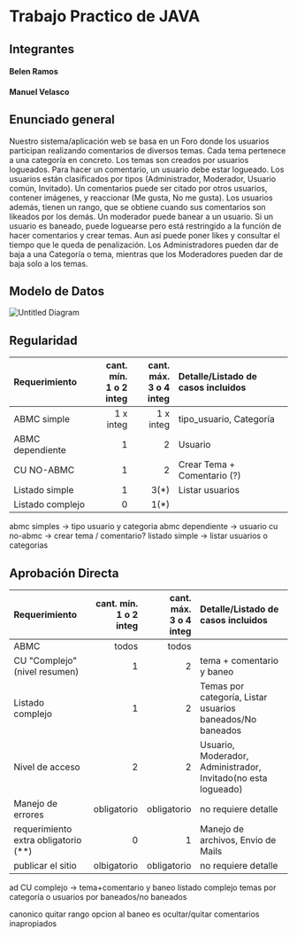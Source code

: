 # Trabajo Practico de JAVA


## Integrantes

#### Belen Ramos
#### Manuel Velasco

## Enunciado general

Nuestro sistema/aplicación web se basa en un Foro donde los usuarios participan realizando comentarios de diversos temas. Cada tema pertenece a una categoría en concreto. Los temas son creados por usuarios logueados. 
Para hacer un comentario, un usuario debe estar logueado. Los usuarios están clasificados por tipos (Administrador, Moderador, Usuario común, Invitado). Un comentarios puede ser citado por otros usuarios, contener imágenes, y reaccionar (Me gusta, No me gusta). 
Los usuarios además, tienen un rango, que se obtiene cuando sus comentarios son likeados por los demás. Un moderador puede banear a un usuario. Si un usuario es  baneado, puede loguearse pero está restringido a la función de hacer comentarios y crear temas. Aun así puede poner likes y consultar el tiempo que le queda de penalización.
Los Administradores pueden dar de baja a una Categoría o tema, mientras que los Moderadores pueden dar de baja solo a los temas. 


## Modelo de Datos
![Untitled Diagram](https://user-images.githubusercontent.com/81774927/133847781-df93a80c-494d-4199-b8f7-b66afda4d55a.jpg)





## Regularidad

|Requerimiento|cant. mín.<br>1 o 2 integ|cant. máx.<br>3 o 4 integ|Detalle/Listado de casos incluidos|
|:-|-:|-:|:-|
|ABMC simple|1 x integ|1 x integ|tipo_usuario, Categoría 
|ABMC dependiente|1|2| Usuario|
|CU NO-ABMC|1|2| Crear Tema + Comentario (?)|
|Listado simple|1|3(*)| Listar usuarios|
|Listado complejo|0|1(*)| | |

abmc simples -> tipo usuario y categoria
abmc dependiente -> usuario
cu no-abmc -> crear tema / comentario?
listado simple -> listar usuarios o categorias


## Aprobación Directa

|Requerimiento|cant. mín.<br>1 o 2 integ|cant. máx.<br>3 o 4 integ|Detalle/Listado de casos incluidos|
|:-|-:|-:|:-|
|ABMC|todos|todos| 
|CU "Complejo"(nivel resumen)|1|2| tema + comentario y baneo|
|Listado complejo|1|2| Temas por categoría, Listar usuarios baneados/No baneados|
|Nivel de acceso|2|2| Usuario, Moderador, Administrador, Invitado(no esta logueado)|
|Manejo de errores|obligatorio|obligatorio|no requiere detalle|
|requerimiento extra obligatorio (**)|0|1| Manejo de archivos, Envio de Mails| (opcional 1 de los dos )
|publicar el sitio|olbigatorio|obligatorio|no requiere detalle|

ad
CU complejo -> tema+comentario y baneo
listado complejo temas por categoría o usuarios por baneados/no baneados

canonico
quitar rango
opcion al baneo es ocultar/quitar comentarios inapropiados
